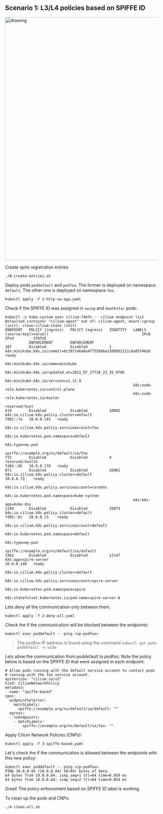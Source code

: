 ## Scenario 1: L3/L4 policies based on SPIFFE ID

<img src="../imgs/scenario01.png" alt="drawing" width="800"/>

Create spire registration entries

```
./0-create-entries.sh
```

Deploy pods `poddefault` and `podfoo`. The former is deployed on namespace `default`. The other one is deployed on namespace `foo`.

```
kubectl apply -f 1-http-sw-app.yaml
```

Check if the SPIFFE ID was assigned in `swing` and `deathstar` pods:

```
kubectl -n kube-system exec cilium-74m7n -- cilium endpoint list
Defaulted container "cilium-agent" out of: cilium-agent, mount-cgroup (init), clean-cilium-state (init)
ENDPOINT   POLICY (ingress)   POLICY (egress)   IDENTITY   LABELS (source:key[=value])                                           IPv6       IPv4         STATUS   
           ENFORCEMENT        ENFORCEMENT                                                                                                                
107        Disabled           Disabled          1          k8s:minikube.k8s.io/commit=0c397146a6e4f755686a1509562111cba05f46dd                           ready   
                                                           k8s:minikube.k8s.io/name=minikube                                                                     
                                                           k8s:minikube.k8s.io/updated_at=2021_07_27T16_23_35_0700                                               
                                                           k8s:minikube.k8s.io/version=v1.21.0                                                                   
                                                           k8s:node-role.kubernetes.io/control-plane                                                             
                                                           k8s:node-role.kubernetes.io/master                                                                    
                                                           reserved:host                                                                                         
619        Disabled           Disabled          20802      k8s:io.cilium.k8s.policy.cluster=default                              fd02::7a   10.0.0.145   ready   
                                                           k8s:io.cilium.k8s.policy.serviceaccount=foo                                                           
                                                           k8s:io.kubernetes.pod.namespace=default                                                               
                                                           k8s:type=my-pod                                                                                       
                                                           spiffe://example.org/ns/default/sa/foo                                                                
732        Disabled           Disabled          4          reserved:health                                                       fd02::85   10.0.0.178   ready   
871        Disabled           Disabled          26062      k8s:io.cilium.k8s.policy.cluster=default                                         10.0.0.72    ready   
                                                           k8s:io.cilium.k8s.policy.serviceaccount=coredns                                                       
                                                           k8s:io.kubernetes.pod.namespace=kube-system                                                           
                                                           k8s:k8s-app=kube-dns                                                                                  
1194       Disabled           Disabled          26073      k8s:io.cilium.k8s.policy.cluster=default                              fd02::bc   10.0.0.13    ready   
                                                           k8s:io.cilium.k8s.policy.serviceaccount=default                                                       
                                                           k8s:io.kubernetes.pod.namespace=default                                                               
                                                           k8s:type=my-pod                                                                                       
                                                           spiffe://example.org/ns/default/sa/default                                                            
3362       Disabled           Disabled          12147      k8s:app=spire-server                                                             10.0.0.140   ready   
                                                           k8s:io.cilium.k8s.policy.cluster=default                                                              
                                                           k8s:io.cilium.k8s.policy.serviceaccount=spire-server                                                  
                                                           k8s:io.kubernetes.pod.namespace=spire                                                                 
                                                           k8s:statefulset.kubernetes.io/pod-name=spire-server-0     
```

Lets deny all the  communication only between them. 

```
kubectl apply -f 2-deny-all.yaml
```

Check the if the communication will be blocked between the endpoints:

```
kubectl exec poddefault -- ping <ip-podfoo>
```

> The podfoo IP address is found using the command `kubectl get pods poddefault -o wide`

Lets allow the communication from poddefault to podfoo. Note the policy below is based on the SPIFFE ID that were assigned in each endpoint.

```
# Allow pods running with the default service account to contact pods
# running with the foo service account.
apiVersion: "cilium.io/v2"
kind: CiliumNetworkPolicy
metadata:
  name: "spiffe-based"
spec:
  endpointSelector:
    matchLabels:
      spiffe://example.org/ns/default/sa/default: ""
  egress:
  - toEndpoints:
    - matchLabels:
        spiffe://example.org/ns/default/sa/foo: ""

```

Apply Cilium Network Policies (CNPs):

```
kubectl apply -f 3-spiffe-based.yaml
```

Let's check the if the communication is allowed between the endpoints with this new policy:

```
kubectl exec poddefault -- ping <ip-podfoo>
PING 10.0.0.84 (10.0.0.84) 56(84) bytes of data.
64 bytes from 10.0.0.84: icmp_seq=1 ttl=64 time=0.059 ms
64 bytes from 10.0.0.84: icmp_seq=2 ttl=64 time=0.054 ms
```

Great! The policy enforcement based on SPIFFE ID label is working.

To clean up the pods and CNPs:

```
./4-clean-all.sh
```